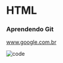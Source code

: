 # HTML
### Aprendendo Git

www.google.com.br


![code](https://github.com/molon-vinicius/Teste/blob/master/code.gif)
